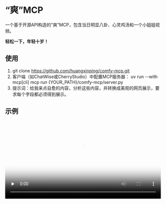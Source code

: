 # “爽”MCP

一个基于开源API构造的“爽”MCP，包含当日明显八卦、心灵鸡汤和一个小姐姐视频。   
   
**轻松一下，年轻十岁！**

## 使用

1. git clone https://github.com/huangxinping/comfy-mcp.git
2. 客户端（如ChatWise或CherryStudio）中配置MCP服务器：
    uv run --with mcp[cli] mcp run {YOUR_PATH}/comfy-mcp/server.py
3. 提示词：给我来点自愈的内容，分析这些内容，并转换成美观的网页展示，要求每个字段都必须得到展示。 

## 示例
<video id="video" controls="" preload="none" poster="小姐姐" autoplay="" width="100%">
    <source id="mp4" src="assets/1.mp4" type="video/mp4">
</videos>